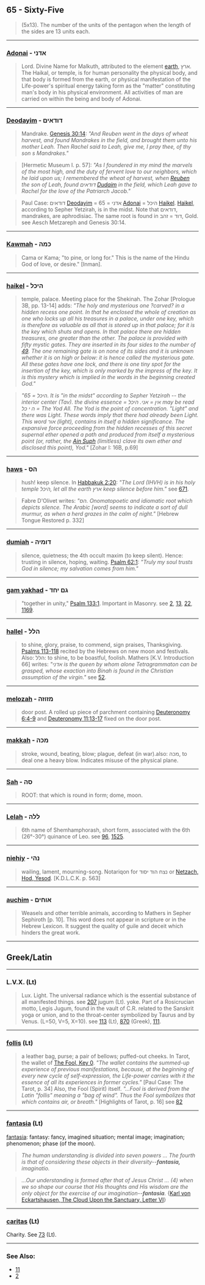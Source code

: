 ## 65 - Sixty-Five
> (5x13). The number of the units of the pentagon when the length of the
sides are 13 units each.

---

### [Adonai](/keys/ADNI) - אדני
> Lord. Divine Name for Malkuth, attributed to the element [earth](/keys/ARTz), ארץ. The Haikal, or temple, is for human personality the physical body, and that body is formed from the earth, or physical manifestation of the Life-power's spiritual energy taking form as the "matter" constituting man's body in his physical environment. All activities of man are carried on within the being and body of Adonai.

---

### [Deodayim](/keys/DVDAIM) - דודאים
> Mandrake. [Genesis 30:14](http://biblehub.com/genesis/30-14.htm): *"And Reuben went in the days of wheat harvest, and found Mandrakes in the field, and brought them unto his mother Leah. Then Rachel said to Leah, give me, I pray thee, of thy son s Mandrakes."*

> [Hermetic Museum I. p. 57]: *"As I foundered in my mind the marvels of the most high, and the duty of fervent love to our neighbors, which he laid upon us; I remembered the wheat of harvest, when [Reuben](/keys/RAUBN) the son of Leah, found דודאים [Dudaim](/keys/DVDAIM) in the field, which Leah gave to Rachel for the love of the Patriarch Jacob."*

> Paul Case: דודאים [Deodayim](/keys/DVDAIM) = 65 = אדני [Adonai](/keys/ADNI) = היכל [Haikel](/keys/HIKL). [Haikel](/keys/HIKL), according to Sepher Yetzirah, is in the midst. Note that דודאים, mandrakes, are aphrodisiac. The same root is found in דוד = זהב, Gold. see Aesch Metzareph and Genesis 30:14.

---

### [Kawmah](/keys/KMH) - כמה
> Cama or Kama; "to pine, or long for." This is the name of the Hindu God of love, or desire." [Inman].

---

### [haikel](/keys/HIKL) - היכל
> temple, palace. Meeting place for the Shekinah. The Zohar [Prologue 3B, pp. 13-14] adds: *"The holy and mysterious one ?carved? in a hidden recess one point. In that he enclosed the whole of creation as one who locks up all his treasures in a palace, under one key, which is therefore as valuable as all that is stored up in that palace; for it is the key which shuts and opens. In that palace there are hidden treasures, one greater than the other. The palace is provided with fifty mystic gates. They are inserted in its four sides to the number of [49](49). The one remaining gate is on none of its sides and it is unknown whether it is on high or below: it is hence called the mysterious gate. All these gates have one lock, and there is one tiny spot for the insertion of the key, which is only marked by the impress of the key. It is this mystery which is implied in the words in the beginning created God."*

> *"היכל = 65. It is "in the midst" according to Sepher Yetzirah -- the interior center (Tav). the divine essence = אין = אני. היכל may be read ה י כל = The Yod All. The Yod is the point of concentration. "Light" and there was Light. These words imply that there had already been Light. This word אור (light), contains in itself a hidden significance. The expansive force proceeding from the hidden recesses of this secret supernal ether opened a path and produced from itself a mysterious point (or, rather, the [Ain Suph](/keys/AIN.SVP) (limitless) clave its own ether and disclosed this point), Yod."* [Zohar I: 16B, p.69]

---

### [haws](/keys/HS) - הס
> hush! keep silence. In [Habbakuk 2:20](http://biblehub.com/habbakuk/2-20.htm): *"The Lord (IHVH) is in his holy temple היכל, let all the earth ארץ keep silence before him."* see [671](671).

> Fabre D'Olivet writes: *"הס. Onomatopoetic and idiomatic root which depicts silence. The Arabic [word] seems to indicate a sort of dull murmur, as when a herd grazes in the calm of night."* [Hebrew Tongue Restored p. 332]

---

### [dumiah](/keys/DVMIH) - דומיה
> silence, quietness; the 4th occult maxim (to keep silent). Hence: trusting in silence, hoping, waiting. [Psalm 62:1](http://biblehub.com/psalms/62-1.htm): *"Truly my soul trusts God in silence; my salvation comes from him."*

---

### [gam yakhad](/keys/GM.IChD) - גם יחד
> "together in unity," [Psalm 133:1](http://biblehub.com/psalms/133-1.htm). Important in Masonry. see [2](2), [13](13), [22](22), [1169](1169).

---

### [hallel](/keys/HLL) - הלל
> to shine, glory, praise, to commend, sign praises, Thanksgiving. [Psalms 113-118](http://biblehub.com/kjv/psalms/113.htm) recited by the Hebrews on new moon and festivals. Also: הלל: to shine, to be boastful, foolish. Mathers [K.V. Introduction 66] writes: *"אדני is the queen by whom alone Tetragrammaton can be grasped, whose exaction into Binah is found in the Christian assumption of the virgin."* see [52](52).

---

### [melozah](/keys/MZVZH) - מזוזה
> door post. A rolled up piece of parchment containing [Deuteronomy 6:4-9](http://biblehub.com/niv/deuteronomy/6.htm) and [Deuteronomy 11:13-17](http://biblehub.com/niv/deuteronomy/11.htm) fixed on the door post.

---

### [makkah](/keys/MKH) - מכה
> stroke, wound, beating, blow; plague, defeat (in war).also: מכה, to deal one a heavy blow. Indicates misuse of the physical plane.

---

### [Sah](/keys/SH) - סה
> ROOT: that which is round in form; dome, moon.

---

### [Lelah](/keys/LLH) - ללה
> 6th name of Shemhamphorash, short form, associated with the 6th (26°-30°) quinance of Leo. see [96](96), [1525](1525).

---

### [niehiy](/keys/NHI) - נהי
> wailing, lament, mourning-song. Notariqon for נצח הוד יסוד or [Netzach, Hod, Yesod](/keys/NTzCh.HVD.ISVD). [K.D.L.C.K. p. 563]

---

### [auchim](/keys/AVChIM) - אוחים
> Weasels and other terrible animals, according to Mathers in Sepher Sephiroth [p. 10]. This word does not appear in scripture or in the Hebrew Lexicon. It suggest the quality of guile and deceit which hinders the great work.

---

## Greek/Latin

---

### L.V.X. (Lt)
> Lux. Light. The universal radiance which is the essential substance of all manifested things. see [207](207) jugum (Lt). yoke. Part of a Rosicrucian motto, Legis Jugum, found in the vault of C.R. related to the Sanskrit yoga or union, and to the throat-center symbolized by Taurus and by Venus. (L=50, V=5, X=10). see [113](113) (Lt), [870](870) (Greek), [111](111).

---

### [follis](/latin?word=follis) (Lt)
> a leather bag, purse; a pair of bellows; puffed-out cheeks. In Tarot, the wallet of [The Fool, Key 0](0). *"The wallet contains the summed-up experience of previous manifestations, because, at the beginning of every new cycle of self-expression, the Life-power carries with it the essence of all its experiences in former cycles."* [Paul Case: The Tarot, p. 34] Also, the Fool (Spirit) itself. *"...Fool is derived from the Latin "follis" meaning a "bag of wind". Thus the Fool symbolizes that which contains air, or breath."* [Highlights of Tarot, p. 16] see [82](82)

---

### [fantasia](/latin?word=fantasia) (Lt)
[fantasia](http://archives.nd.edu/cgi-bin/wordz.pl?keyword=fantasia): fantasy: fancy, imagined situation; mental image; imagination; phenomenon; phase (of the moon).

> *The human understanding is divided into seven powers ... The fourth is that of considering these objects in their diversity--**fantasia,** imaginatio.*

> *...Our understanding is formed after that of Jesus Christ ... (4) when we so shape our course that His thoughts and His wisdom are the only object for the exercise of our imagination--**fantasia**.* {[Karl von Eckartshausen, The Cloud Upon the Sanctuary, Letter VI](cloud-upon-sanctuary)}

---

### [caritas](/latin?word=caritas) (Lt)
Charity. See [73](73) (Lt).

---

### See Also:

- [11](11)
- [2](2)
